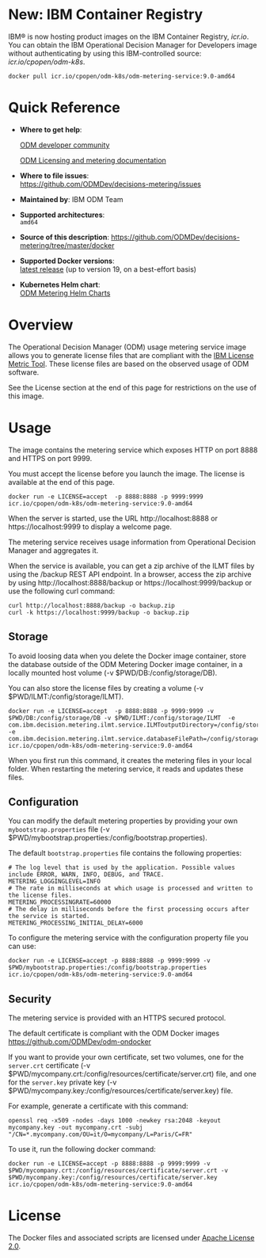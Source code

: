 
# New: IBM Container Registry

IBM® is now hosting product images on the IBM Container Registry, *icr.io*. You can obtain the IBM Operational Decision Manager for Developers image without authenticating by using this IBM-controlled source: *icr.io/cpopen/odm-k8s*.

```console
docker pull icr.io/cpopen/odm-k8s/odm-metering-service:9.0-amd64
```

# Quick Reference

-	**Where to get help**:

    [ODM developer community](https://developer.ibm.com/odm/)

    [ODM Licensing and metering documentation](https://www.ibm.com/docs/en/odm/9.0.0?topic=kubernetes-licensing-metering)


-	**Where to file issues**:  
  https://github.com/ODMDev/decisions-metering/issues

-	**Maintained by**:  IBM ODM Team

-	**Supported architectures**:  
 `amd64`
-	**Source of this description**:
        https://github.com/ODMDev/decisions-metering/tree/master/docker

-	**Supported Docker versions**:  
	[latest release](https://github.com/docker/docker-ce/releases/latest) (up to version 19, on a best-effort basis)


-	**Kubernetes Helm chart**:  
	[ODM Metering Helm Charts](https://github.com/ODMDev/decisions-metering/blob/master/charts/ibm-odm-metering/README.md)

# Overview

The Operational Decision Manager (ODM) usage metering service image allows you to generate license files that are compliant with the [IBM License Metric Tool](https://www.ibm.com/support/knowledgecenter/SS8JFY_9.2.0/com.ibm.lmt.doc/welcome/LMT_welcome.html). These license files are based on the observed usage of ODM software.

See the License section at the end of this page for restrictions on the use of this image.

# Usage

The image contains the metering service which exposes HTTP on port 8888 and HTTPS on port 9999.

You must accept the license before you launch the image. The license is available at the end of this page.

```console
docker run -e LICENSE=accept  -p 8888:8888 -p 9999:9999 icr.io/cpopen/odm-k8s/odm-metering-service:9.0-amd64
```

When the server is started, use the URL http://localhost:8888 or https://localhost:9999 to display a welcome page.

The metering service receives usage information from Operational Decision Manager and aggregates it.

When the service is available, you can get a zip archive of the ILMT files by using the /backup REST API endpoint.
In a browser, access the zip archive by using http://localhost:8888/backup or https://localhost:9999/backup
or use the following curl command:

```console
curl http://localhost:8888/backup -o backup.zip
curl -k https://localhost:9999/backup -o backup.zip
```

## Storage

To avoid loosing data when you delete the Docker image container, store the database outside of the ODM Metering Docker image container, in a locally mounted host volume (-v $PWD/DB:/config/storage/DB).

You can also store the license files by creating a volume (-v $PWD/ILMT:/config/storage/ILMT).

```console
docker run -e LICENSE=accept  -p 8888:8888 -p 9999:9999 -v $PWD/DB:/config/storage/DB -v $PWD/ILMT:/config/storage/ILMT  -e com.ibm.decision.metering.ilmt.service.ILMToutputDirectory=/config/storage/ILMT -e com.ibm.decision.metering.ilmt.service.databaseFilePath=/config/storage/DB  icr.io/cpopen/odm-k8s/odm-metering-service:9.0-amd64
```

When you first run this command, it creates the metering files in your local folder. When restarting the metering service, it reads and updates these files.

## Configuration

 You can modify the default metering properties by providing your own `mybootstrap.properties` file (-v $PWD/mybootstrap.properties:/config/bootstrap.properties).

 The default `bootstrap.properties` file contains the following properties:

```console
# The log level that is used by the application. Possible values include ERROR, WARN, INFO, DEBUG, and TRACE.
METERING_LOGGINGLEVEL=INFO
# The rate in milliseconds at which usage is processed and written to the license files.
METERING_PROCESSINGRATE=60000
# The delay in milliseconds before the first processing occurs after the service is started.
METERING_PROCESSING_INITIAL_DELAY=6000
```

To configure the metering service with the configuration property file you can use:
 ```console
docker run -e LICENSE=accept -p 8888:8888 -p 9999:9999 -v $PWD/mybootstrap.properties:/config/bootstrap.properties icr.io/cpopen/odm-k8s/odm-metering-service:9.0-amd64
```

## Security

The metering service is provided with an HTTPS secured protocol.

The default certificate is compliant with the ODM Docker images https://github.com/ODMDev/odm-ondocker

If you want to provide your own certificate, set two volumes, one for the `server.crt` certificate (-v $PWD/mycompany.crt:/config/resources/certificate/server.crt) file, and one for the  `server.key` private key  (-v $PWD/mycompany.key:/config/resources/certificate/server.key) file.

For example, generate a certificate with this command:

 ```console
openssl req -x509 -nodes -days 1000 -newkey rsa:2048 -keyout mycompany.key -out mycompany.crt -subj "/CN=*.mycompany.com/OU=it/O=mycompany/L=Paris/C=FR"
```

To use it, run the following docker command:

 ```console
docker run -e LICENSE=accept -p 8888:8888 -p 9999:9999 -v $PWD/mycompany.crt:/config/resources/certificate/server.crt -v $PWD/mycompany.key:/config/resources/certificate/server.key icr.io/cpopen/odm-k8s/odm-metering-service:9.0-amd64
```

  # License

  The Docker files and associated scripts are licensed under [Apache License 2.0](http://www.apache.org/licenses/LICENSE-2.0.html).
